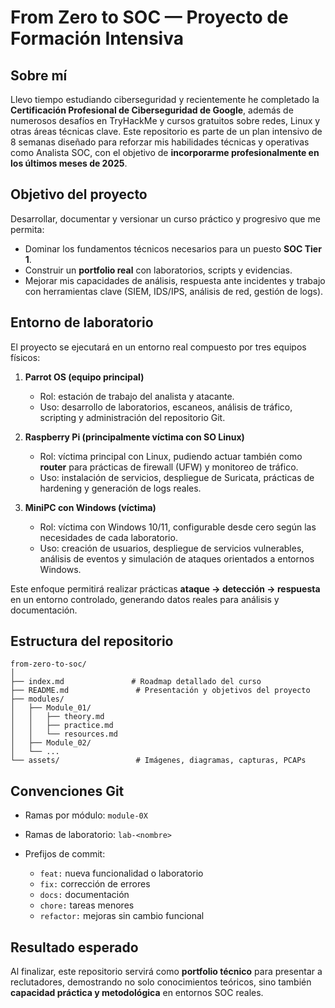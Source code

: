 # From Zero to SOC — Proyecto de Formación Intensiva

## Sobre mí

Llevo tiempo estudiando ciberseguridad y recientemente he completado la **Certificación Profesional de Ciberseguridad de Google**, además de numerosos desafíos en TryHackMe y cursos gratuitos sobre redes, Linux y otras áreas técnicas clave.
Este repositorio es parte de un plan intensivo de 8 semanas diseñado para reforzar mis habilidades técnicas y operativas como Analista SOC, con el objetivo de **incorporarme profesionalmente en los últimos meses de 2025**.

## Objetivo del proyecto

Desarrollar, documentar y versionar un curso práctico y progresivo que me permita:

* Dominar los fundamentos técnicos necesarios para un puesto **SOC Tier 1**.
* Construir un **portfolio real** con laboratorios, scripts y evidencias.
* Mejorar mis capacidades de análisis, respuesta ante incidentes y trabajo con herramientas clave (SIEM, IDS/IPS, análisis de red, gestión de logs).

## Entorno de laboratorio

El proyecto se ejecutará en un entorno real compuesto por tres equipos físicos:

1. **Parrot OS (equipo principal)**

   * Rol: estación de trabajo del analista y atacante.
   * Uso: desarrollo de laboratorios, escaneos, análisis de tráfico, scripting y administración del repositorio Git.

2. **Raspberry Pi (principalmente víctima con SO Linux)**

   * Rol: víctima principal con Linux, pudiendo actuar también como **router** para prácticas de firewall (UFW) y monitoreo de tráfico.
   * Uso: instalación de servicios, despliegue de Suricata, prácticas de hardening y generación de logs reales.

3. **MiniPC con Windows (víctima)**

   * Rol: víctima con Windows 10/11, configurable desde cero según las necesidades de cada laboratorio.
   * Uso: creación de usuarios, despliegue de servicios vulnerables, análisis de eventos y simulación de ataques orientados a entornos Windows.

Este enfoque permitirá realizar prácticas **ataque → detección → respuesta** en un entorno controlado, generando datos reales para análisis y documentación.

## Estructura del repositorio

```
from-zero-to-soc/
│
├── index.md               # Roadmap detallado del curso
├── README.md               # Presentación y objetivos del proyecto
├── modules/
│   ├── Module_01/
│   │   ├── theory.md
│   │   ├── practice.md
│   │   └── resources.md
│   ├── Module_02/
│   └── ...
└── assets/                 # Imágenes, diagramas, capturas, PCAPs
```

## Convenciones Git

* Ramas por módulo: `module-0X`
* Ramas de laboratorio: `lab-<nombre>`
* Prefijos de commit:

  * `feat:` nueva funcionalidad o laboratorio
  * `fix:` corrección de errores
  * `docs:` documentación
  * `chore:` tareas menores
  * `refactor:` mejoras sin cambio funcional

## Resultado esperado

Al finalizar, este repositorio servirá como **portfolio técnico** para presentar a reclutadores, demostrando no solo conocimientos teóricos, sino también **capacidad práctica y metodológica** en entornos SOC reales.
